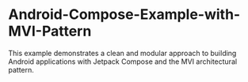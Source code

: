 # Android-Compose-Example-with-MVI-Pattern
This example demonstrates a clean and modular approach to building Android applications with Jetpack Compose and the MVI architectural pattern.
